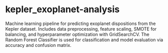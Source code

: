 # kepler_exoplanet-analysis
Machine learning pipeline for predicting exoplanet dispositions from the Kepler dataset. Includes data preprocessing, feature scaling, SMOTE for balancing, and hyperparameter optimization with GridSearchCV. The Random Forest Classifier is used for classification and model evaluation via accuracy and confusion matrix.
